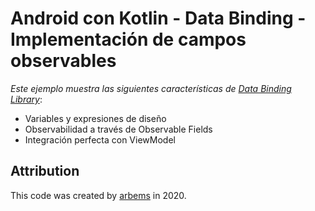 # Android con Kotlin - Data Binding - Implementación de campos observables

*Este ejemplo muestra las siguientes características de [Data Binding Library](https://developer.android.com/topic/libraries/data-binding/index.html)*:

* Variables y expresiones de diseño
* Observabilidad a través de Observable Fields
* Integración perfecta con ViewModel

## Attribution

This code was created by [arbems](https://github.com/arbems) in 2020.
